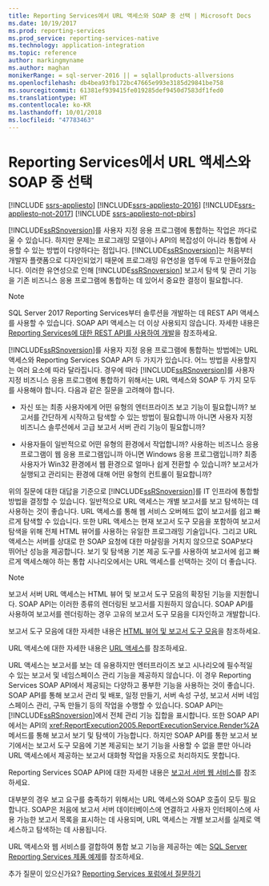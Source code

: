 ```yaml
---
title: Reporting Services에서 URL 액세스와 SOAP 중 선택 | Microsoft Docs
ms.date: 10/19/2017
ms.prod: reporting-services
ms.prod_service: reporting-services-native
ms.technology: application-integration
ms.topic: reference
author: markingmyname
ms.author: maghan
monikerRange: = sql-server-2016 || = sqlallproducts-allversions
ms.openlocfilehash: db4bea93fb172bc47665e993e3185d29841be758
ms.sourcegitcommit: 61381ef939415fe019285def9450d7583df1fed0
ms.translationtype: HT
ms.contentlocale: ko-KR
ms.lasthandoff: 10/01/2018
ms.locfileid: "47783463"
---
```

# <a name="choosing-between-url-access-and-soap-in-reporting-services"></a>Reporting Services에서 URL 액세스와 SOAP 중 선택

[!INCLUDE [ssrs-appliesto](../../includes/ssrs-appliesto.md)] [!INCLUDE[ssrs-appliesto-2016](../../includes/ssrs-appliesto-2016.md)] [!INCLUDE[ssrs-appliesto-not-2017](../../includes/ssrs-appliesto-not-2017.md)] [!INCLUDE [ssrs-appliesto-not-pbirs](../../includes/ssrs-appliesto-not-pbirs.md)]

[!INCLUDE[ssRSnoversion](../../includes/ssrsnoversion-md.md)]를 사용자 지정 응용 프로그램에 통합하는 작업은 까다로울 수 있습니다. 하지만 문제는 프로그래밍 모델이나 API의 복잡성이 아니라 통합에 사용할 수 있는 방법이 다양하다는 점입니다. [!INCLUDE[ssRSnoversion](../../includes/ssrsnoversion-md.md)]는 처음부터 개발자 플랫폼으로 디자인되었기 때문에 프로그래밍 유연성을 염두에 두고 만들어졌습니다. 이러한 유연성으로 인해 [!INCLUDE[ssRSnoversion](../../includes/ssrsnoversion-md.md)] 보고서 탐색 및 관리 기능을 기존 비즈니스 응용 프로그램에 통합하는 데 있어서 중요한 결정이 필요합니다.

> [!NOTE]
> SQL Server 2017 Reporting Services부터 솔루션을 개발하는 데 REST API 액세스를 사용할 수 있습니다. SOAP API 액세스는 더 이상 사용되지 않습니다. 자세한 내용은 [Reporting Services에 대한 REST API를 사용하여 개발](../developer/rest-api.md)을 참조하세요.
  
 [!INCLUDE[ssRSnoversion](../../includes/ssrsnoversion-md.md)]를 사용자 지정 응용 프로그램에 통합하는 방법에는 URL 액세스와 Reporting Services SOAP API 두 가지가 있습니다. 어느 방법을 사용할지는 여러 요소에 따라 달라집니다. 경우에 따라 [!INCLUDE[ssRSnoversion](../../includes/ssrsnoversion-md.md)]를 사용자 지정 비즈니스 응용 프로그램에 통합하기 위해서는 URL 액세스와 SOAP 두 가지 모두를 사용해야 합니다. 다음과 같은 질문을 고려해야 합니다.  
  
-   자신 또는 최종 사용자에게 어떤 유형의 엔터프라이즈 보고 기능이 필요합니까? 보고서를 간단하게 시작하고 탐색할 수 있는 방법이 필요합니까 아니면 사용자 지정 비즈니스 솔루션에서 고급 보고서 서버 관리 기능이 필요합니까?  
  
-   사용자들이 일반적으로 어떤 유형의 환경에서 작업합니까? 사용하는 비즈니스 응용 프로그램이 웹 응용 프로그램입니까 아니면 Windows 응용 프로그램입니까? 최종 사용자가 Win32 환경에서 웹 환경으로 얼마나 쉽게 전환할 수 있습니까? 보고서가 실행되고 관리되는 환경에 대해 어떤 유형의 컨트롤이 필요합니까?  
  
 위의 질문에 대한 대답을 기준으로 [!INCLUDE[ssRSnoversion](../../includes/ssrsnoversion-md.md)]를 IT 인프라에 통합할 방법을 결정할 수 있습니다. 일반적으로 URL 액세스는 개별 보고서를 보고 탐색하는 데 사용하는 것이 좋습니다. URL 액세스를 통해 웹 서비스 오버헤드 없이 보고서를 쉽고 빠르게 탐색할 수 있습니다. 또한 URL 액세스는 현재 보고서 도구 모음을 포함하여 보고서 탐색을 위해 전체 HTML 뷰어를 사용하는 유일한 프로그래밍 기술입니다. 그리고 URL 액세스는 서버를 상대로 한 SOAP 요청에 대한 마샬링을 거치지 않으므로 SOAP보다 뛰어난 성능을 제공합니다. 보기 및 탐색용 기본 제공 도구를 사용하여 보고서에 쉽고 빠르게 액세스해야 하는 통합 시나리오에서는 URL 액세스를 선택하는 것이 더 좋습니다.  
  
> [!NOTE]  
> 보고서 서버 URL 액세스는 HTML 뷰어 및 보고서 도구 모음의 확장된 기능을 지원합니다. SOAP API는 이러한 종류의 렌더링된 보고서를 지원하지 않습니다. SOAP API를 사용하여 보고서를 렌더링하는 경우 고유의 보고서 도구 모음을 디자인하고 개발합니다.
  
 보고서 도구 모음에 대한 자세한 내용은 [HTML 뷰어 및 보고서 도구 모음](../../reporting-services/html-viewer-and-the-report-toolbar.md)을 참조하세요.  
  
 URL 액세스에 대한 자세한 내용은 [URL 액세스](../../reporting-services/url-access-ssrs.md)를 참조하세요.  
  
 URL 액세스는 보고서를 보는 데 유용하지만 엔터프라이즈 보고 시나리오에 필수적일 수 있는 보고서 및 네임스페이스 관리 기능을 제공하지 않습니다. 이 경우 Reporting Services SOAP API에서 제공되는 다양하고 풍부한 기능을 사용하는 것이 좋습니다. SOAP API를 통해 보고서 관리 및 배포, 일정 만들기, 서버 속성 구성, 보고서 서버 네임스페이스 관리, 구독 만들기 등의 작업을 수행할 수 있습니다. SOAP API는 [!INCLUDE[ssRSnoversion](../../includes/ssrsnoversion-md.md)]에서 전체 관리 기능 집합을 표시합니다. 또한 SOAP API에서는 API의 <xref:ReportExecution2005.ReportExecutionService.Render%2A> 메서드를 통해 보고서 보기 및 탐색이 가능합니다. 하지만 SOAP API를 통한 보고서 보기에서는 보고서 도구 모음에 기본 제공되는 보기 기능을 사용할 수 없을 뿐만 아니라 URL 액세스에서 제공하는 보고서 대화형 작업을 자동으로 처리하지도 못합니다.  
  
 Reporting Services SOAP API에 대한 자세한 내용은 [보고서 서버 웹 서비스](../../reporting-services/report-server-web-service/report-server-web-service.md)를 참조하세요.  
  
 대부분의 경우 보고 요구를 충족하기 위해서는 URL 액세스와 SOAP 호출이 모두 필요합니다. SOAP은 처음에 보고서 서버 데이터베이스에 연결하고 사용자 인터페이스에 사용 가능한 보고서 목록을 표시하는 데 사용되며, URL 액세스는 개별 보고서를 실제로 액세스하고 탐색하는 데 사용됩니다.  
  
 URL 액세스와 웹 서비스를 결합하여 통합 보고 기능을 제공하는 예는 [SQL Server Reporting Services 제품 예제](http://go.microsoft.com/fwlink/?LinkId=177889)를 참조하세요.

추가 질문이 있으신가요? [Reporting Services 포럼에서 질문하기](http://go.microsoft.com/fwlink/?LinkId=620231)
